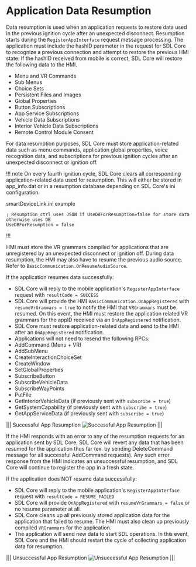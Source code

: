 # Application Data Resumption

Data resumption is used when an application requests to restore data used in the previous ignition cycle after an unexpected disconnect. Resumption starts during the `RegisterAppInterface` request message processing. The application must include the hashID parameter in the request for SDL Core to recognize a previous connection and attempt to restore the previous HMI state. If the hashID received from mobile is correct, SDL Core will restore the following data to the HMI.

- Menu and VR Commands
- Sub Menus
- Choice Sets
- Persistent Files and Images
- Global Properties
- Button Subscriptions
- App Service Subscriptions
- Vehicle Data Subscriptions
- Interior Vehicle Data Subscriptions
- Remote Control Module Consent

For data resumption purposes, SDL Core must store application-related data such as menu commands, application global properties, voice recognition data, and subscriptions for previous ignition cycles after an unexpected disconnect or ignition off. 

!!! note
On every fourth ignition cycle, SDL Core clears all corresponding application-related data used for resumption. This will either be stored in app_info.dat or in a resumption database depending on SDL Core's ini configuration.

smartDeviceLink.ini example
```
; Resumption ctrl uses JSON if UseDBForResumption=false for store data otherwise uses DB
UseDBForResumption = false
```
!!!

HMI must store the VR grammars compiled for applications that are unregistered by an unexpected disconnect or ignition off. During data resumption, the HMI may also have to resume the previous audio source. Refer to `BasicCommunication.OnResumeAudioSource`.

If the application resumes data successfully:

 - SDL Core will reply to the mobile application's `RegisterAppInterface` request with `resultCode = SUCCESS`
 - SDL Core will provide the HMI `BasicCommunication.OnAppRegistered` with `resumeVrGrammars = true` to notify the HMI that `VRGrammars` must be resumed. On this event, the HMI must restore the application related VR grammars for the appID received via an `OnAppRegistered` notification.
 - SDL Core must restore application-related data and send to the HMI after an `OnAppRegistered` notification. 
 - Applications will not need to resend the following RPCs:
  - AddCommand (Menu + VR)
  - AddSubMenu
  - CreateInteractionChoiceSet
  - CreateWindow
  - SetGlobalProperties
  - SubscribeButton
  - SubscribeVehicleData
  - SubscribeWayPoints
  - PutFile
  - GetInteriorVehicleData (if previously sent with `subscribe = true`)
  - GetSystemCapability (if previously sent with `subscribe = true`)
  - GetAppServiceData (if previously sent with `subscribe = true`)

|||
Successful App Resumption
![Successful App Resumption](./assets/OnAppRegisteredResume.png)
|||

If the HMI responds with an error to any of the resumption requests for an application sent by SDL Core, SDL Core will revert any data that has been resumed for the application thus far (ex. by sending DeleteCommand message for all successful AddCommand requests). Any such error response from the HMI indicates an unsuccessful resumption, and SDL Core will continue to register the app in a fresh state.

If the application does NOT resume data successfully:

 - SDL Core will reply to the mobile application's `RegisterAppInterface` request with `resultCode = RESUME_FAILED`
 - SDL Core will provide `OnAppRegistered` with `resumeVrGrammars = false` or no resume parameter at all.
 - SDL Core cleans up all previously stored application data for the application that failed to resume. The HMI must also clean up previously compiled `VRGrammars` for the application.
 - The application will send new data to start SDL operations. In this event, SDL Core and the HMI should restart the cycle of collecting application data for resumption.

|||
Unsuccessful App Resumption
![Unsuccessful App Resumption](./assets/OnAppRegisteredNoResume.png)
|||
